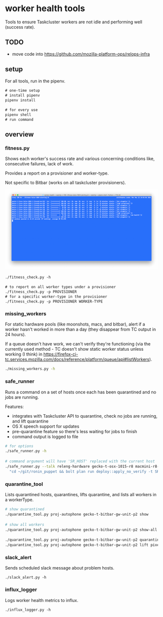 # worker health tools

Tools to ensure Taskcluster workers are not idle and performing well (success rate).

## TODO

- move code into https://github.com/mozilla-platform-ops/relops-infra

## setup

For all tools, run in the pipenv.

```
# one-time setup
# install pipenv
pipenv install

# for every use
pipenv shell
# run command
```

## overview

### fitness.py

Shows each worker's success rate and various concerning conditions like, consecutive failures, lack of work.

Provides a report on a provisioner and worker-type.

Not specific to Bitbar (works on all taskcluster provisioners).

![fitness.py](images/fitness_py_example.png)

```
./fitness_check.py -h

# to report on all worker types under a provisioner
./fitness_check.py -p PROVISIONER
# for a specific worker-type in the provisioner
./fitness_check.py -p PROVISIONER WORKER-TYPE
```

### missing_workers

For static hardware pools (like moonshots, macs, and bitbar), alert if a worker hasn't worked in more than a day (they disappear from TC output in 24 hours).

If a queue doesn't have work, we can't verify they're functioning (via the currently used method - TC doesn't show static worker status unless working (I think) in https://firefox-ci-tc.services.mozilla.com/docs/reference/platform/queue/api#listWorkers).

```bash
./missing_workers.py -h
```

### safe_runner

Runs a command on a set of hosts once each has been quarantined and no jobs are running.

Features:
- integrates with Taskcluster API to quarantine, check no jobs are running, and lift quarantine
- OS X speech support for updates
- pre-quarantine feature so there's less waiting for jobs to finish
- command output is logged to file

```bash
# for options
./safe_runner.py -h

# command argument will have 'SR_HOST' replaced with the current host
./safe_runner.py --talk releng-hardware gecko-t-osx-1015-r8 macmini-r8-22,macmini-r8-23,macmini-r8-24 \
  "cd ~/git/ronin_puppet && bolt plan run deploy::apply_no_verify -t SR_HOST.test.releng.mdc1.mozilla.com noop=false -v"
```

### quarantine_tool

Lists quarantined hosts, quarantines, lifts quarantine, and lists all workers in a workerType.

```bash
# show quarantined
./quarantine_tool.py proj-autophone gecko-t-bitbar-gw-unit-p2 show

# show all workers
./quarantine_tool.py proj-autophone gecko-t-bitbar-gw-unit-p2 show-all

./quarantine_tool.py proj-autophone gecko-t-bitbar-gw-unit-p2 quarantine pixel2-01
./quarantine_tool.py proj-autophone gecko-t-bitbar-gw-unit-p2 lift pixel2-01
```

### slack_alert

Sends scheduled slack message about problem hosts.

```
./slack_alert.py -h
```

### influx_logger

Logs worker health metrics to influx.

```
./influx_logger.py -h
```
